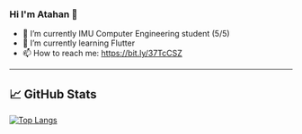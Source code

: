 ### Hi I'm Atahan 👋


- 🔭 I’m currently IMU Computer Engineering student (5/5)
- 🌱 I’m currently learning Flutter
- 📫 How to reach me: https://bit.ly/37TcCSZ
-----------------------------------------------------------------

## &#x1f4c8; GitHub Stats
[![Top Langs](https://github-readme-stats.vercel.app/api/top-langs/?username=AtahanKocc)](https://github.com/AtahanKocc/github-readme-stats)

